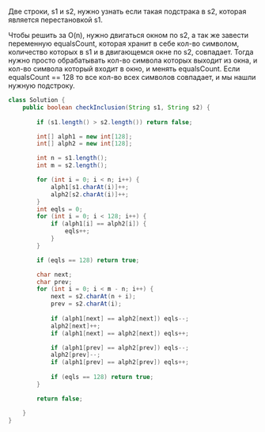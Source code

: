 Две строки, s1 и s2, нужно узнать если такая подстрака в s2, которая является перестановкой s1.

Чтобы решить за O(n), нужно двигаться окном по s2, а так же завести переменную equalsCount, которая хранит в себе кол-во символом, количество которых в s1 и в двигающемся окне по s2, совпадает. Тогда нужно просто обрабатывать кол-во символа которых выходит из окна, и кол-во символа который входит в окно, и менять equalsCount. Если equalsCount == 128 то все кол-во всех символов совпадает, и мы нашли нужную подстроку.

``` Java
class Solution {
    public boolean checkInclusion(String s1, String s2) {
        
        if (s1.length() > s2.length()) return false;

        int[] alph1 = new int[128];
        int[] alph2 = new int[128];

        int n = s1.length();
        int m = s2.length();

        for (int i = 0; i < n; i++) {
            alph1[s1.charAt(i)]++;
            alph2[s2.charAt(i)]++;
        }
        int eqls = 0;
        for (int i = 0; i < 128; i++) {
            if (alph1[i] == alph2[i]) {
                eqls++;
            }
        }

        if (eqls == 128) return true;

        char next;
        char prev;
        for (int i = 0; i < m - n; i++) {
            next = s2.charAt(n + i);
            prev = s2.charAt(i);
            
            if (alph1[next] == alph2[next]) eqls--;
            alph2[next]++;
            if (alph1[next] == alph2[next]) eqls++;

            if (alph1[prev] == alph2[prev]) eqls--;
            alph2[prev]--;
            if (alph1[prev] == alph2[prev]) eqls++;
            
            if (eqls == 128) return true;
        }

        return false;

    }
}
```